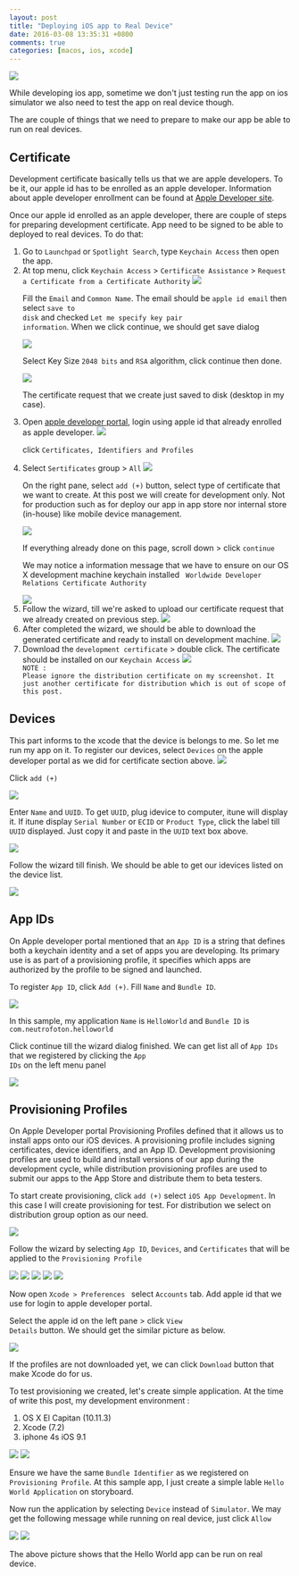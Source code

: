 ```yaml
---
layout: post
title: "Deploying iOS app to Real Device"
date: 2016-03-08 13:35:31 +0800
comments: true
categories: [macos, ios, xcode]
---
```



<img class="center" src="{{ site.baseurl }}/images/logo/ios.png" />

While developing ios app, sometime we don't just testing run the app on ios simulator we also need to test the app on real device though.
<p/>
The are couple of things that we need to prepare to make our app be able to run on real devices.


<h2>Certificate</h2>
Development certificate basically tells us that we are apple developers. To be it, our apple id has to be enrolled as an apple developer. Information about apple developer enrollment can be found at <a href="https://developer.apple.com/programs/enroll/">Apple Developer site</a>.

Once our apple id enrolled as an apple developer, there are couple of steps for preparing development certificate. App need to be signed to be able to deployed to real devices. To do that:

<ol type="1">

<li>Go to <code>Launchpad</code> or <code>Spotlight Search</code>, type <code>Keychain Access</code> then open the app.
</li>

<li>At top menu, click <code>Keychain Access</code> > <code>Certificate Assistance</code> > <code>Request a Certificate from a Certificate Authority</code>

<img class="center" src="{{ site.baseurl }}/images/post/2016-03-08-pic01.png" />

Fill the <code>Email</code> and <code>Common Name</code>. The email should be <code>apple id email</code> then select <code>save to disk</code> and checked <code>Let me specify key pair information</code>. When we click continue, we should get save dialog


<img class="center" src="{{ site.baseurl }}/images/post/2016-03-08-pic02.png" />

Select Key Size <code>2048 bits</code> and <code>RSA</code> algorithm, click continue then done.

<img class="center" src="{{ site.baseurl }}/images/post/2016-03-08-pic03.png" />

The certificate request that we create just saved to disk (desktop in my case).

</li>

<li>
Open <a href="https://developer.apple.com/membercenter/index.action">apple developer portal</a>, login using apple id that already enrolled as apple developer.


<img class="center" src="{{ site.baseurl }}/images/post/2016-03-08-pic04.png" />

click <code>Certificates, Identifiers and Profiles</code>

</li>
<li>
Select <code>Sertificates</code> group > <code>All</code>


<img class="center" src="{{ site.baseurl }}/images/post/2016-03-08-pic05.png" />

On the right pane, select <code>add (+)</code> button, select type of certificate that we want to create. At this post we will create for development only. Not for production such as for deploy our app in app store nor internal store (in-house) like mobile device management.


<img class="center" src="{{ site.baseurl }}/images/post/2016-03-08-pic06.png" />

If everything already done on this page, scroll down > click <code>continue</code>

We may notice a information message that we have to ensure on our OS X development machine keychain installed <code>
Worldwide Developer Relations Certificate Authority</code>


<img class="center" src="{{ site.baseurl }}/images/post/2016-03-08-pic07.png" />

</li>
<li>
Follow the wizard, till we're asked to upload our certificate request that we already created on previous step.


<img class="center" src="{{ site.baseurl }}/images/post/2016-03-08-pic08.png" />

</li>
<li>
After completed the wizard, we should be able to download the generated certificate and ready to install on development machine.


<img class="center" src="{{ site.baseurl }}/images/post/2016-03-08-pic09.png" />

</li>
<li>
Download the <code>development certificate</code> > double click. The certificate should be installed on our <code>Keychain Access</code>


<img class="center" src="{{ site.baseurl }}/images/post/2016-03-08-pic10.png" />

<code>
NOTE :
Please ignore the distribution certificate on my screenshot. It just another certificate for distribution which is out of scope of this post.
</code>
</li>
</ol>


<h2>Devices</h2>
This part informs to the xcode that the device is belongs to me. So let me run my app on it. To register our devices, select <code>Devices</code> on the apple developer portal as we did for certificate section above.


<img class="center" src="{{ site.baseurl }}/images/post/2016-03-08-pic11.png" />

Click <code>add (+)</code>

<img class="center" src="{{ site.baseurl }}/images/post/2016-03-08-pic12.png" />

Enter <code>Name</code> and <code>UUID</code>. To get <code>UUID</code>, plug idevice to computer, itune will display it. If itune display <code>Serial Number</code> or <code>ECID</code> or <code>Product Type</code>,  click the label till <code>UUID</code> displayed. Just copy it and paste in the <code>UUID</code> text box above.


<img class="center" src="{{ site.baseurl }}/images/post/2016-03-08-pic13.png" />

Follow the wizard till finish. We should be able to get our idevices listed on the device list.

<img class="center" src="{{ site.baseurl }}/images/post/2016-03-08-pic14.png" />


<h2>App IDs</h2>
On Apple developer portal mentioned that an <code>App ID</code> is a string that defines both a keychain identity and a set of apps you are developing. Its primary use is as part of a provisioning profile, it specifies which apps are authorized by the profile to be signed and launched.

To register <code>App ID</code>, click <code>Add (+)</code>. Fill <code>Name</code> and <code>Bundle ID</code>.


<img class="center" src="{{ site.baseurl }}/images/post/2016-03-08-pic15.png" />

In this sample, my application <code>Name</code> is <code>HelloWorld</code> and <code>Bundle ID</code> is <code>com.neutrofoton.helloworld</code>

Click continue till the wizard dialog finished.
We can get list all of <code>App IDs</code> that we registered by clicking  the <code>App IDs</code> on the left menu panel


<img class="center" src="{{ site.baseurl }}/images/post/2016-03-08-pic16.png" />

<h2>Provisioning Profiles</h2>
On Apple Developer portal Provisioning Profiles defined that it allows us to install apps onto our iOS devices. A provisioning profile includes signing certificates, device identifiers, and an App ID. Development provisioning profiles are used to build and install versions of our app during the development cycle, while distribution provisioning profiles are used to submit our apps to the App Store and distribute them to beta testers.

To start create provisioning, click <code>add (+)</code> select <code>iOS App Development</code>. In this case I will create provisioning for test. For distribution we select on distribution group option as our need.


<img class="center" src="{{ site.baseurl }}/images/post/2016-03-08-pic17.png" />

Follow the wizard by selecting <code>App ID</code>, <code>Devices</code>, and <code>Certificates</code> that will be applied to the <code>Provisioning Profile</code>


<img class="center" src="{{ site.baseurl }}/images/post/2016-03-08-pic18.png" />
<img class="center" src="{{ site.baseurl }}/images/post/2016-03-08-pic19.png" />
<img class="center" src="{{ site.baseurl }}/images/post/2016-03-08-pic20.png" />
<img class="center" src="{{ site.baseurl }}/images/post/2016-03-08-pic21.png" />
<img class="center" src="{{ site.baseurl }}/images/post/2016-03-08-pic22.png" />

Now open <code>Xcode > Preferences </code> select <code>Accounts</code> tab. Add apple id that we use for login to apple developer portal.

Select the apple id on the left pane > click <code>View Details</code> button.
We should get the similar picture as below.


<img class="center" src="{{ site.baseurl }}/images/post/2016-03-08-pic23.png" />

If the profiles are not downloaded yet, we can click <code>Download</code> button that make Xcode do for us.


To test provisioning we created, let's create simple application. At the time of write this post, my development environment :
<ol type="1">
<li> OS X El Capitan (10.11.3)</li>
<li>Xcode (7.2)</li>
<li>iphone 4s iOS 9.1</li>
</ol>

<img class="center" src="{{ site.baseurl }}/images/post/2016-03-08-pic24.png" />
<img class="center" src="{{ site.baseurl }}/images/post/2016-03-08-pic25.png" />

Ensure we have the same <code>Bundle Identifier</code> as we registered on <code>Provisioning Profile</code>. At this sample app, I just create a simple lable <code>Hello World Application</code> on storyboard.

Now run the application by selecting <code>Device</code> instead of <code>Simulator</code>. We may get the following message while running on real device, just click <code>Allow</code>


<img class="center" src="{{ site.baseurl }}/images/post/2016-03-08-pic26.png" />
<img class="center" src="{{ site.baseurl }}/images/post/2016-03-08-pic27.png" />

The above picture shows that the Hello World app can be run on real device.
